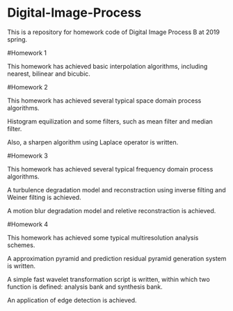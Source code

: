 # Digital-Image-Process

This is a repository for homework code of Digital Image Process B at 2019 spring.

#Homework 1

This homework has achieved basic interpolation algorithms, including nearest, bilinear and bicubic.

#Homework 2

This homework has achieved several typical space domain process algorithms.

Histogram equilization and some filters, such as mean filter and median filter.

Also, a sharpen algorithm using Laplace operator is written.

#Homework 3

This homework has achieved several typical frequency domain process algorithms.

A turbulence degradation model and reconstraction using inverse filting and Weiner filting is achieved.

A motion blur degradation model and reletive reconstraction is achieved.

#Homework 4

This homework has achieved some typical multiresolution analysis schemes.

A approximation pyramid and prediction residual pyramid generation system is written.

A simple fast wavelet transformation script is written, within which two function is defined: analysis bank and synthesis bank.

An application of edge detection is achieved.
